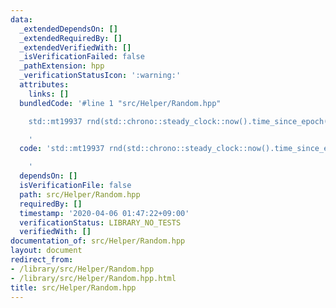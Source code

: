 ```yaml
---
data:
  _extendedDependsOn: []
  _extendedRequiredBy: []
  _extendedVerifiedWith: []
  _isVerificationFailed: false
  _pathExtension: hpp
  _verificationStatusIcon: ':warning:'
  attributes:
    links: []
  bundledCode: '#line 1 "src/Helper/Random.hpp"

    std::mt19937 rnd(std::chrono::steady_clock::now().time_since_epoch().count());

    '
  code: 'std::mt19937 rnd(std::chrono::steady_clock::now().time_since_epoch().count());

    '
  dependsOn: []
  isVerificationFile: false
  path: src/Helper/Random.hpp
  requiredBy: []
  timestamp: '2020-04-06 01:47:22+09:00'
  verificationStatus: LIBRARY_NO_TESTS
  verifiedWith: []
documentation_of: src/Helper/Random.hpp
layout: document
redirect_from:
- /library/src/Helper/Random.hpp
- /library/src/Helper/Random.hpp.html
title: src/Helper/Random.hpp
---
```

